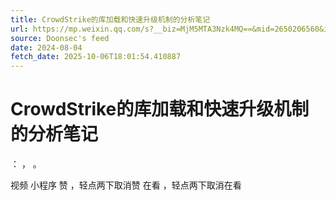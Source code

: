 ```yaml
---
title: CrowdStrike的库加载和快速升级机制的分析笔记
url: https://mp.weixin.qq.com/s?__biz=MjM5MTA3Nzk4MQ==&mid=2650206560&idx=1&sn=975b0b0dbeae72ca4fda7c399982f424
source: Doonsec's feed
date: 2024-08-04
fetch_date: 2025-10-06T18:01:54.410887
---
```


# CrowdStrike的库加载和快速升级机制的分析笔记

：
，
。

视频
小程序
赞
，轻点两下取消赞
在看
，轻点两下取消在看